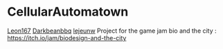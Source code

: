 # CellularAutomatown
[Leon167](https://github.com/leon196)  [Darkbeanbbq](https://github.com/darkbeanbbq)  [lejeunw](https://github.com/lejeunw)
Project for the game jam bio and the city : https://itch.io/jam/biodesign-and-the-city
